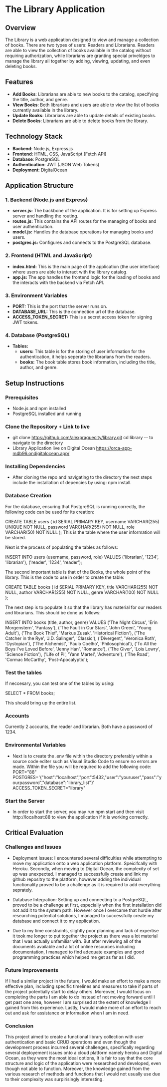 # The Library Application

## Overview
The Library is a web application designed to view and manage a collection of books. There are two types of users: Readers and Librarians. Readers are able to view the collection of books available in the catalog without requiring authorization, while librarians are granting special priveldges to manage the library all together by adding, viewing, updating, and even deleting books.

## Features
- **Add Books**: Librarians are able to new books to the catalog, specifying the title, author, and genre.
- **View Books**: Both librarians and users are able to view the list of books currently available in the library.
- **Update Books**: Librarians are able to update details of existing books.
- **Delete Books**: Librarians are able to delete books from the library.

## Technology Stack
- **Backend**: Node.js, Express.js
- **Frontend**: HTML, CSS, JavaScript (Fetch API)
- **Database**: PostgreSQL
- **Authentication**: JWT (JSON Web Tokens)
- **Deployment**: DigitalOcean
## Application Structure

### 1. Backend (Node.js and Express)
- **server.js:** The backbone of the application. It is for setting up Express server and handling the routing.
- **routes.js:** This contains the API routes for the managing of books and user authentication.
- **model.js:** Handles the database operations for managing books and users.
- **postgres.js:** Configures and connects to the PostgreSQL database.
  
### 2. Frontend (HTML and JavaScript)
- **index.html:** This is the main page of the application (the user interface) where users are able to interact with the library catalog.
- **app.js:** The app handles the frontend logic for the loading of books and the interacts with the backend via Fetch API.

### 3. Environment Variables
- **PORT:** This is the port that the server runs on.
- **DATABASE_URL:** This is the connection url of the database.
- **ACCESS_TOKEN_SECRET:** This is a secret access token for signing JWT tokens.

### 4. Database (PostgreSQL)
- **Tables:**
  - **users:** This table is for the storing of user information for the authentication, it helps seperate the librarians from the readers.
  - **books:** The book table stores book information, including the title, author, and genre.
## Setup Instructions

### Prerequisites
- Node.js and npm installed
- PostgreSQL installed and running

### Clone the Repository + Link to live
- git clone https://github.com/alexpraguecity/library.git
cd library -- to navigate to the directory
- Library Application live on Digital Ocean
 https://orca-app-m4b96.ondigitalocean.app/

### Installing Dependencies
- After cloning the repo and navigating to the directory the next steps   include the installation of depencies by using: npm install.

### Database Creation
For the database, ensuring that PostgreSQL is running correctly, the following code can be used for its creation:

CREATE TABLE users (
    id SERIAL PRIMARY KEY,
    username VARCHAR(255) UNIQUE NOT NULL,
    password VARCHAR(255) NOT NULL,
    role VARCHAR(50) NOT NULL
);
This is the table where the user information will be stored.

Next is the process of populating the tables as follows:

INSERT INTO users (username, password, role) VALUES 
('librarian', '1234', 'librarian'),
('reader', '1234', 'reader');

The second important table is that of the Books, the whole point of the library. This is the code to use in order to create the table:

CREATE TABLE books (
    id SERIAL PRIMARY KEY,
    title VARCHAR(255) NOT NULL,
    author VARCHAR(255) NOT NULL,
    genre VARCHAR(100) NOT NULL
);

The next step is to populate it so that the library has material for our readers and librarians. This should be done as follows:

INSERT INTO books (title, author, genre) VALUES
('The Night Circus', 'Erin Morgenstern', 'Fantasy'),
('The Fault in Our Stars', 'John Green', 'Young Adult'),
('The Book Thief', 'Markus Zusak', 'Historical Fiction'),
('The Catcher in the Rye', 'J.D. Salinger', 'Classic'),
('Divergent', 'Veronica Roth', 'Dystopian'),
('The Alchemist', 'Paulo Coelho', 'Philosophical'),
('To All the Boys I\'ve Loved Before', 'Jenny Han', 'Romance'),
('The Giver', 'Lois Lowry', 'Science Fiction'),
('Life of Pi', 'Yann Martel', 'Adventure'),
('The Road', 'Cormac McCarthy', 'Post-Apocalyptic');

### Test the tables
If neccesary, you can test one of the tables by using:

SELECT * FROM books;

This should bring up the entire list.
### Accounts
Currently 2 accounts, the reader and librarian.
Both have a password of 1234.

### Environmental Variables
- Next is to create the .env file within the directory preferably within a source code editer such as Visual Studio Code to ensure no errors are made. Within the file you will be required to add the following code:
PORT="88"
POSTGRES='{"host":"localhost","port":5432,"user":"youruser","pass":"yourpassword","database":"library_list"}'
ACCESS_TOKEN_SECRET="library"

### Start the Server
- In order to start the server, you may run npm start and then visit http://localhost:88 to view the application if it is working correctly.

## Critical Evaluation
### Challenges and Issues
- Deployment Issues: I encountered several difficulties while attempting to move my application onto a web application platform. Speicifcally with Heroku. Secondly, when moving to Digital Ocean, the complexity of set up was unexpected. I managed to successfully create and link my github repositry to the platform, however adding the individual functionality proved to be a challenge as it is required to add everything seprately.

- Database Integration: Setting up and connecting to a PostgreSQL, proved to be a challenge at first, especially when the first installation did not add it to the system path. However once I overcame that hurdle after researching potential solutions, I managed to successfully create my database and connect it to my application.

- Due to my time constraints, slightly poor planning and lack of expertise it took me longer to put together the project as there was a lot material that I was actually unfamiliar with. But after reviewing all of the documents available and a lot of online resources including documentation, I managed to find adequate examples and good programming practices which helped me get as far as I did. 

### Future Improvements
If I had a similar project in the future, I would make an effort to make a more effective plan, including specific timelines and measures to take if parts of the project potentially start to delay others. Moreover, I would focus on completing the parts I am able to do instead of not moving forward until I get past one area, however I am surprised at the extent of knowledge I gained from this experience. Lastly, I would make more of an effort to reach out and ask for assistance or information when I am in need.
### Conclusion
This project aimed to create a functional library collection with user authentication and basic CRUD operations and even though the development process incurred several challenges, specifically regarding several deployement issues onto a cloud platform namely heroku and Digital Ocean, as they were the most ideal options, It is fair to say that the core structure and logic of the application were researched and developed, even though not able to function. Moreover, the knowledge gained from the various research of methods and functions that I would not usually use due to their complexity was surpirisingly interesting.

